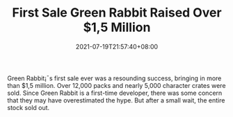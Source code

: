 ﻿---
title: "First Sale Green Rabbit Raised Over $1,5 Million"
date: 2021-07-19T21:57:40+08:00
lastmod: 2021-07-19T16:45:40+08:00
draft: false
authors: ["Belinda"]
description: "Green Rabbit¡¯s first sale ever was a resounding success, bringing in more than $1,5 million. Over 12,000 packs and nearly 5,000 character crates were sold. Since Green Rabbit is a first-time developer, there was some concern that they may have overestimated the hype. But after a small wait, the entire stock sold out."
featuredImage: "first-sale-green-rabbit-raised-over-15-million.png"
tags: ["Strategy Games","Play to Earn"]
categories: ["news"]
news: ["Strategy Games"]
weight: 
lightgallery: true
pinned: false
recommend: false
recommend1: false
---

Green Rabbit¡¯s first sale ever was a resounding success, bringing in more than $1,5 million. Over 12,000 packs and nearly 5,000 character crates were sold. Since Green Rabbit is a first-time developer, there was some concern that they may have overestimated the hype. But after a small wait, the entire stock sold out.

<!--more-->

